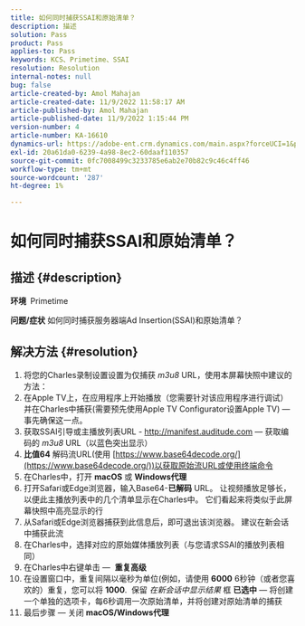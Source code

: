 ```yaml
---
title: 如何同时捕获SSAI和原始清单？
description: 描述
solution: Pass
product: Pass
applies-to: Pass
keywords: KCS、Primetime、SSAI
resolution: Resolution
internal-notes: null
bug: false
article-created-by: Amol Mahajan
article-created-date: 11/9/2022 11:58:17 AM
article-published-by: Amol Mahajan
article-published-date: 11/9/2022 1:15:44 PM
version-number: 4
article-number: KA-16610
dynamics-url: https://adobe-ent.crm.dynamics.com/main.aspx?forceUCI=1&pagetype=entityrecord&etn=knowledgearticle&id=0a56cac8-2560-ed11-9561-6045bd006268
exl-id: 20a61da0-6239-4a98-8ec2-60daaf110357
source-git-commit: 0fc7008499c3233785e6ab2e70b82c9c46c4ff46
workflow-type: tm+mt
source-wordcount: '287'
ht-degree: 1%

---
```


# 如何同时捕获SSAI和原始清单？

## 描述 {#description}

<b>环境 </b>
Primetime


<b>问题/症状</b>
如何同时捕获服务器端Ad Insertion(SSAI)和原始清单？


## 解决方法 {#resolution}


1. 将您的Charles录制设置设置为仅捕获 *m3u8* URL，使用本屏幕快照中建议的方法：
2. 在Apple TV上，在应用程序上开始播放（您需要针对该应用程序进行调试）并在Charles中捕获(需要预先使用Apple TV Configurator设置Apple TV) — 事先确保这一点。
3. 获取SSAI引导或主播放列表URL - http://manifest.auditude.com — 获取编码的 *m3u8* URL（以蓝色突出显示）
4. <b>比值64</b> 解码流URL(使用 [https://www.base64decode.org/](https://www.base64decode.org/))以获取原始流URL或使用终端命令
5. 在Charles中，打开 <b>macOS</b> 或 <b>Windows代理</b>
6. 打开Safari或Edge浏览器，输入Base64-<b>已解码</b> URL。 让视频播放足够长，以便此主播放列表中的几个清单显示在Charles中。 它们看起来将类似于此屏幕快照中高亮显示的行
7. 从Safari或Edge浏览器捕获到此信息后，即可退出该浏览器。 建议在新会话中捕获此流
8. 在Charles中，选择对应的原始媒体播放列表（与您请求SSAI的播放列表相同）
9. 在Charles中右键单击 —  <b>重复高级</b>
10. 在设置窗口中，重复间隔以毫秒为单位(例如，请使用 <b>6000</b> 6秒钟（或者您喜欢的）重复，您可以将 <b>1000</b>.  保留 *在新会话中显示结果* 框 <b>已选中</b>  — 将创建一个单独的选项卡，每6秒调用一次原始清单，并将创建对原始清单的捕获
11. 最后步骤 — 关闭 <b>macOS/Windows代理</b>
